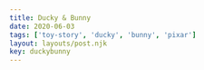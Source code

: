```yaml
---
title: Ducky & Bunny
date: 2020-06-03
tags: ['toy-story', 'ducky', 'bunny', 'pixar']
layout: layouts/post.njk
key: duckybunny
---
```


